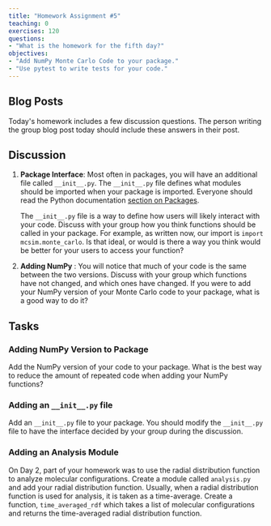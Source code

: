 ```yaml
---
title: "Homework Assignment #5"
teaching: 0
exercises: 120
questions:
- "What is the homework for the fifth day?"
objectives:
- "Add NumPy Monte Carlo Code to your package."
- "Use pytest to write tests for your code."
---
```


  
  
## Blog Posts
Today's homework includes a few discussion questions. 
The person writing the group blog post today should include these answers in their post.

## Discussion

1. **Package Interface**: Most often in packages, you will have an additional file called `__init__.py`. 
The `__init__.py` file defines what modules should be imported when your package is imported.
Everyone should read the Python documentation [section on Packages](https://docs.python.org/3/tutorial/modules.html#packages). 

    The `__init__.py` file is a way to define how users will likely interact with your code. 
    Discuss with your group how you think functions should be called in your package.
    For example, as written now, our import is `import mcsim.monte_carlo`. 
    Is that ideal, or would is there a way you think would be better for your users to access your function?

1. **Adding NumPy** : You will notice that much of your code is the same between the two versions.
    Discuss with your group which functions have not changed, and which ones have changed.
    If you were to add your NumPy version of your Monte Carlo code to your package, what is a good way to do it? 

## Tasks

### Adding NumPy Version to Package

Add the NumPy version of your code to your package. 
What is the best way to reduce the amount of repeated code when adding your NumPy functions?

### Adding an `__init__.py` file
Add an `__init__.py` file to your package. 
You should modify the `__init__.py` file to have the interface decided by your group during the discussion.

### Adding an Analysis Module
On Day 2, part of your homework was to use the radial distribution function to analyze molecular configurations.
Create a module called `analysis.py` and add your radial distribution function.
Usually, when a radial distribution function is used for analysis, it is taken as a time-average.
Create a function, `time_averaged_rdf` which takes a list of molecular configurations and returns the time-averaged radial distribution function.